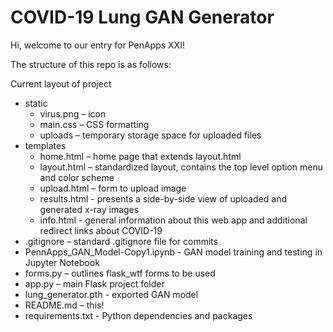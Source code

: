 # COVID-19 Lung GAN Generator

Hi, welcome to our entry for PenApps XXI!

The structure of this repo is as follows:

Current layout of project
- static
    - virus.png – icon
    - main.css – CSS formatting
    - uploads – temporary storage space for uploaded files
- templates
    - home.html – home page that extends layout.html
    - layout.html – standardized layout, contains the top level option menu and color scheme
    - upload.html – form to upload image
    - results.html - presents a side-by-side view of uploaded and generated x-ray images
    - info.html - general information about this web app and additional redirect links about COVID-19
- .gitignore – standard .gitignore file for commits
- PennApps_GAN_Model-Copy1.ipynb - GAN model training and testing in Jupyter Notebook
- forms.py – outlines flask_wtf forms to be used 
- app.py – main Flask project folder
- lung_generator.pth - exported GAN model
- README.md – this!
- requirements.txt - Python dependencies and packages
